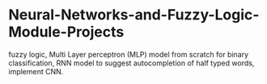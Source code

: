 # Neural-Networks-and-Fuzzy-Logic-Module-Projects
fuzzy logic, Multi Layer perceptron (MLP) model from scratch for binary classification, RNN model to suggest autocompletion of half typed words, implement CNN.
